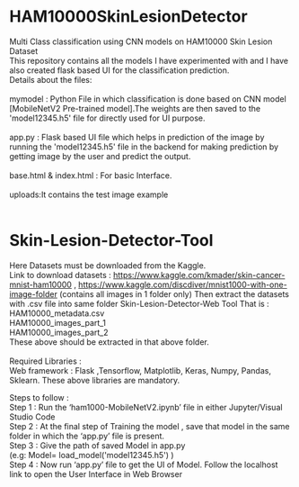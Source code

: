# HAM10000SkinLesionDetector </br>
Multi Class classification using CNN models on HAM10000 Skin Lesion Dataset
</br>
This repository contains all the models I have experimented with and I have also created flask based UI for the classification prediction.
</br>
Details about the files: </br></br>
mymodel  :  Python File in which classification is done based on CNN model [MobileNetV2 Pre-trained model].The weights are then saved to the 'model12345.h5' file for directly used for UI purpose.
</br> </br>
app.py : Flask based UI file which helps in prediction of the image by running the 'model12345.h5' file in the backend for making prediction by getting image by the user and predict the output.
</br></br>
base.html & index.html : For basic Interface.
</br></br>
uploads:It contains the test image example
</br></br>

# Skin-Lesion-Detector-Tool </br>
 
 Here Datasets must be downloaded from the Kaggle. </br>
 Link to download datasets : https://www.kaggle.com/kmader/skin-cancer-mnist-ham10000 , https://www.kaggle.com/discdiver/mnist1000-with-one-image-folder (contains all images in 1 folder only)
  Then extract the datasets with .csv file into same folder Skin-Lesion-Detector-Web Tool
      That is : HAM10000_metadata.csv </br>
                HAM10000_images_part_1 </br>
                HAM10000_images_part_2  </br>
                These above should be extracted in that above folder. </br>
</br>
Required Libraries : </br>
    Web framework : Flask ,Tensorflow, Matplotlib, Keras, Numpy, Pandas, Sklearn. These above libraries are mandatory. </br>
 
 Steps to follow : </br>
 Step 1 : Run the ‘ham1000-MobileNetV2.ipynb’ file in either Jupyter/Visual Studio Code </br>
 Step 2 : At the final step of Training the model , save that model in the same folder in  which  the ‘app.py’ file is present.</br>
 Step 3 : Give the path of saved Model in app.py </br>
 (e.g:  Model= load_model('model12345.h5') )</br>
 Step 4 : Now run ‘app.py’ file to get the UI of Model. Follow the localhost link to open the User Interface in Web Browser

